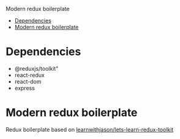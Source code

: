 Modern redux boilerplate

- [Dependencies](#dependencies)
- [Modern redux boilerplate](#modern-redux-boilerplate)

# Dependencies

- @reduxjs/toolkit"
- react-redux
- react-dom
- express

# Modern redux boilerplate

Redux boilerplate based on [learnwithjason/lets-learn-redux-toolkit](https://github.com/learnwithjason/lets-learn-redux-toolkit)